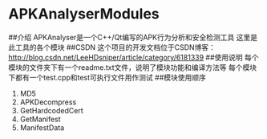 # APKAnalyserModules
##介绍
APKAnalyser是一个C++/Qt编写的APK行为分析和安全检测工具
这里是此工具的各个模块
##CSDN
这个项目的开发文档位于CSDN博客：http://blog.csdn.net/LeeHDsniper/article/category/6181339
##使用说明
每个模块的文件夹下有一个readme.txt文件，说明了模块功能和编译方法等
每个模块下都有一个test.cpp和test可执行文件用作测试
##模块使用顺序
1. MD5
2. APKDecompress
3. GetHardcodedCert
4. GetManifest
5. ManifestData
